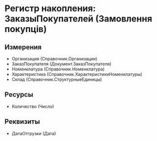 ﻿# Регистр накопления: ЗаказыПокупателей (Замовлення покупців)

## Измерения

- Организация (Справочник.Организации)
- ЗаказПокупателя (Документ.ЗаказПокупателя)
- Номенклатура (Справочник.Номенклатура)
- Характеристика (Справочник.ХарактеристикиНоменклатуры)
- Склад (Справочник.СтруктурныеЕдиницы)

## Ресурсы

- Количество (Число)

## Реквизиты

- ДатаОтгрузки (Дата)

